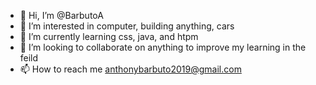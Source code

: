 - 👋 Hi, I’m @BarbutoA
- 👀 I’m interested in computer, building anything, cars
- 🌱 I’m currently learning css, java, and htpm
- 💞️ I’m looking to collaborate on anything to improve my learning in the feild
- 📫 How to reach me anthonybarbuto2019@gmail.com

<!---
BarbutoA/BarbutoA is a ✨ special ✨ repository because its `README.md` (this file) appears on your GitHub profile.
You can click the Preview link to take a look at your changes.
--->
